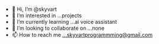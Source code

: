 - 👋 Hi, I’m @skyvart
- 👀 I’m interested in ...projects
- 🌱 I’m currently learning ...ai voice assistant
- 💞️ I’m looking to collaborate on ...none
- 📫 How to reach me ...skyvartprogrammming@gmail.com

<!---
skyvart/skyvart is a ✨ special ✨ repository because its `README.md` (this file) appears on your GitHub profile.
You can click the Preview link to take a look at your changes.
--->
